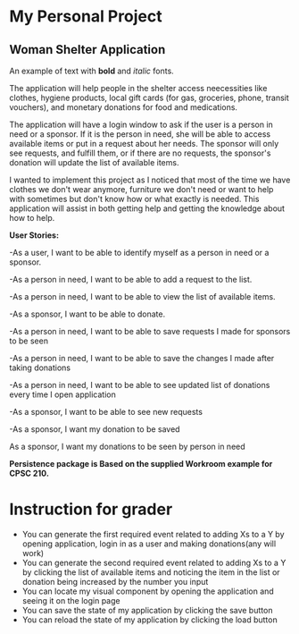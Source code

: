 # My Personal Project

## Woman Shelter Application


An example of text with **bold** and *italic* fonts.  

The application will help people in the shelter access neecessities like clothes, hygiene products, local gift cards (for gas, groceries, phone, transit vouchers), and monetary donations for food and medications.

The application will have a login window to ask if the user is a person in need or a sponsor. If it is the person in need, she will be able to access available items or put in a request about her needs. The sponsor will only see requests, and fulfill them, or if there are no requests, the sponsor's donation will update the list of available items.

I wanted to implement this project as I noticed that most of the time we have clothes we don't wear anymore, furniture we don't need or want to help with sometimes but don't know how or what exactly is needed. This application will assist in both getting help and getting the knowledge about how to help.

**User Stories:**

-As a user, I want to be able to identify myself as a person in need or a sponsor.

-As a person in need, I want to be able to add a request to the list.

-As a person in need, I want to be able to view the list of available items.

-As a sponsor, I want to be able to donate.

-As a person in need, I want to be able to save requests I made for sponsors to be seen

-As a person in need, I want to be able to save the changes I made after taking donations

-As a person in need, I want to be able to see updated list of donations every time I open application

-As a sponsor, I want to be able to see new requests

-As a sponsor, I want my donation to be saved 

As a sponsor, I want my donations to be seen by person in need

**Persistence package is Based on the supplied Workroom example for CPSC 210.**

# Instruction for grader

- You can generate the first required event related to adding Xs to a Y by opening application, login in as a user
and making donations(any will work)
- You can generate the second required event related to adding Xs to a Y by clicking the list of available items
and noticing the item in the list or donation being increased by the number you input
- You can locate my visual component by opening the application and seeing it on the login page
- You can save the state of my application by clicking the save button
- You can reload the state of my application by clicking the load button
